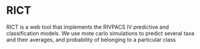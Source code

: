 # RICT
RICT is a web tool that implements the RIVPACS IV predictive and classification models. We use mote carlo simulations to predict several taxa and their averages, and probability of belonging to a particular class
